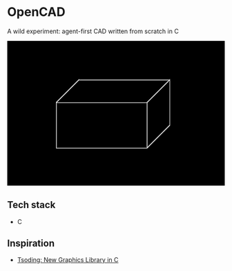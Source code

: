 # OpenCAD

A wild experiment: agent-first CAD written from scratch in C

![brick](./assets/brick.png)

## Tech stack

- C

## Inspiration

- [Tsoding: New Graphics Library in C](https://www.youtube.com/watch?v=LmQKZmQh1ZQ)
